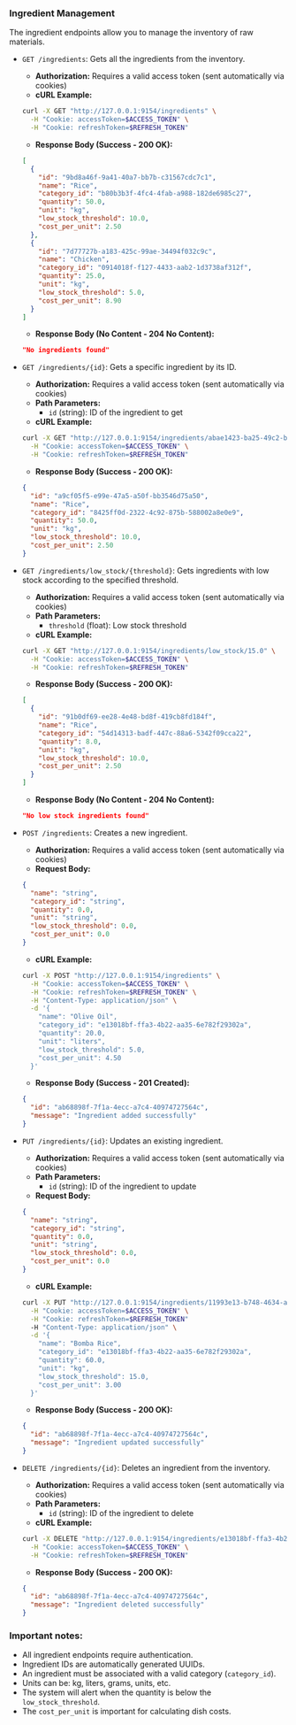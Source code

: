 ### Ingredient Management

The ingredient endpoints allow you to manage the inventory of raw materials.

- `GET /ingredients`: Gets all the ingredients from the inventory.
  - **Authorization:** Requires a valid access token (sent automatically via cookies)
  - **cURL Example:**
  ```bash
  curl -X GET "http://127.0.0.1:9154/ingredients" \
    -H "Cookie: accessToken=$ACCESS_TOKEN" \
    -H "Cookie: refreshToken=$REFRESH_TOKEN" 
  ```
  - **Response Body (Success - 200 OK):**
  ```json
  [
    {
      "id": "9bd8a46f-9a41-40a7-bb7b-c31567cdc7c1",
      "name": "Rice",
      "category_id": "b80b3b3f-4fc4-4fab-a988-182de6985c27",
      "quantity": 50.0,
      "unit": "kg",
      "low_stock_threshold": 10.0,
      "cost_per_unit": 2.50
    },
    {
      "id": "7d77727b-a183-425c-99ae-34494f032c9c",
      "name": "Chicken",
      "category_id": "0914018f-f127-4433-aab2-1d3738af312f",
      "quantity": 25.0,
      "unit": "kg",
      "low_stock_threshold": 5.0,
      "cost_per_unit": 8.90
    }
  ]
  ```
  - **Response Body (No Content - 204 No Content):**
  ```json
  "No ingredients found"
  ```

- `GET /ingredients/{id}`: Gets a specific ingredient by its ID.
  - **Authorization:** Requires a valid access token (sent automatically via cookies)
  - **Path Parameters:**
    - `id` (string): ID of the ingredient to get
  - **cURL Example:**
  ```bash
  curl -X GET "http://127.0.0.1:9154/ingredients/abae1423-ba25-49c2-b54a-d0d55c727baf" \
    -H "Cookie: accessToken=$ACCESS_TOKEN" \
    -H "Cookie: refreshToken=$REFRESH_TOKEN" 
  ```
  - **Response Body (Success - 200 OK):**
  ```json
  {
    "id": "a9cf05f5-e99e-47a5-a50f-bb3546d75a50",
    "name": "Rice",
    "category_id": "8425ff0d-2322-4c92-875b-588002a8e0e9",
    "quantity": 50.0,
    "unit": "kg",
    "low_stock_threshold": 10.0,
    "cost_per_unit": 2.50
  }
  ```

- `GET /ingredients/low_stock/{threshold}`: Gets ingredients with low stock according to the specified threshold.
  - **Authorization:** Requires a valid access token (sent automatically via cookies)
  - **Path Parameters:**
    - `threshold` (float): Low stock threshold
  - **cURL Example:**
  ```bash
  curl -X GET "http://127.0.0.1:9154/ingredients/low_stock/15.0" \
    -H "Cookie: accessToken=$ACCESS_TOKEN" \
    -H "Cookie: refreshToken=$REFRESH_TOKEN" 
  ```
  - **Response Body (Success - 200 OK):**
  ```json
  [
    {
      "id": "91b0df69-ee28-4e48-bd8f-419cb8fd184f",
      "name": "Rice",
      "category_id": "54d14313-badf-447c-88a6-5342f09cca22",
      "quantity": 8.0,
      "unit": "kg",
      "low_stock_threshold": 10.0,
      "cost_per_unit": 2.50
    }
  ]
  ```
  - **Response Body (No Content - 204 No Content):**
  ```json
  "No low stock ingredients found"
  ```

- `POST /ingredients`: Creates a new ingredient.
  - **Authorization:** Requires a valid access token (sent automatically via cookies)
  - **Request Body:**
  ```json
  {
    "name": "string",
    "category_id": "string",
    "quantity": 0.0,
    "unit": "string",
    "low_stock_threshold": 0.0,
    "cost_per_unit": 0.0
  }
  ```
  - **cURL Example:**
  ```bash
  curl -X POST "http://127.0.0.1:9154/ingredients" \
    -H "Cookie: accessToken=$ACCESS_TOKEN" \
    -H "Cookie: refreshToken=$REFRESH_TOKEN" \
    -H "Content-Type: application/json" \
    -d '{
      "name": "Olive Oil",
      "category_id": "e13018bf-ffa3-4b22-aa35-6e782f29302a",
      "quantity": 20.0,
      "unit": "liters",
      "low_stock_threshold": 5.0,
      "cost_per_unit": 4.50
    }'
  ```
  - **Response Body (Success - 201 Created):**
  ```json
  {
    "id": "ab68898f-7f1a-4ecc-a7c4-40974727564c",
    "message": "Ingredient added successfully"
  }
  ```

- `PUT /ingredients/{id}`: Updates an existing ingredient.
  - **Authorization:** Requires a valid access token (sent automatically via cookies)
  - **Path Parameters:**
    - `id` (string): ID of the ingredient to update
  - **Request Body:**
  ```json
  {
    "name": "string",
    "category_id": "string",
    "quantity": 0.0,
    "unit": "string",
    "low_stock_threshold": 0.0,
    "cost_per_unit": 0.0
  }
  ```
  - **cURL Example:**
  ```bash
  curl -X PUT "http://127.0.0.1:9154/ingredients/11993e13-b748-4634-ab78-2080f212e98e" \
    -H "Cookie: accessToken=$ACCESS_TOKEN" \
    -H "Cookie: refreshToken=$REFRESH_TOKEN" 
    -H "Content-Type: application/json" \
    -d '{
      "name": "Bomba Rice",
      "category_id": "e13018bf-ffa3-4b22-aa35-6e782f29302a",
      "quantity": 60.0,
      "unit": "kg",
      "low_stock_threshold": 15.0,
      "cost_per_unit": 3.00
    }'
  ```
  - **Response Body (Success - 200 OK):**
  ```json
  {
    "id": "ab68898f-7f1a-4ecc-a7c4-40974727564c",
    "message": "Ingredient updated successfully"
  }
  ```

- `DELETE /ingredients/{id}`: Deletes an ingredient from the inventory.
  - **Authorization:** Requires a valid access token (sent automatically via cookies)
  - **Path Parameters:**
    - `id` (string): ID of the ingredient to delete
  - **cURL Example:**
  ```bash
  curl -X DELETE "http://127.0.0.1:9154/ingredients/e13018bf-ffa3-4b22-aa35-6e782f29302a" \
    -H "Cookie: accessToken=$ACCESS_TOKEN" \
    -H "Cookie: refreshToken=$REFRESH_TOKEN" 
  ```
  - **Response Body (Success - 200 OK):**
  ```json
  {
    "id": "ab68898f-7f1a-4ecc-a7c4-40974727564c",
    "message": "Ingredient deleted successfully"
  }
  ```

### Important notes:
- All ingredient endpoints require authentication.
- Ingredient IDs are automatically generated UUIDs.
- An ingredient must be associated with a valid category (`category_id`).
- Units can be: kg, liters, grams, units, etc.
- The system will alert when the quantity is below the `low_stock_threshold`.
- The `cost_per_unit` is important for calculating dish costs.
